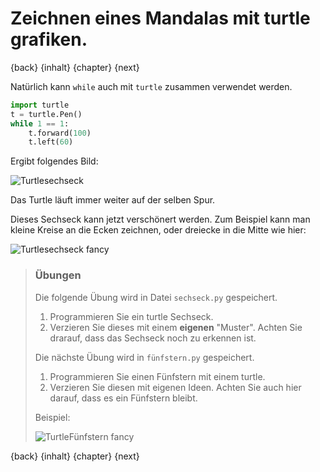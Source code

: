 # Zeichnen eines Mandalas mit turtle grafiken.

{back} {inhalt} {chapter} {next}

Natürlich kann `while` auch mit `turtle` zusammen verwendet werden.

```python
import turtle
t = turtle.Pen()
while 1 == 1:
    t.forward(100)
    t.left(60)
```

Ergibt folgendes Bild:

![Turtlesechseck](img/Turtlewiederholungenwhile.png)

Das Turtle läuft immer weiter auf der selben Spur.

Dieses Sechseck kann jetzt verschönert werden. Zum Beispiel kann man kleine Kreise an die Ecken zeichnen, oder dreiecke in die Mitte wie hier:

![Turtlesechseck fancy](img/Turtlewiederholungenwhile2.png)

> ### Übungen
>
> Die folgende Übung wird in Datei `sechseck.py` gespeichert.
> 
> 1. Programmieren Sie ein turtle Sechseck.
> 2. Verzieren Sie dieses mit einem **eigenen** "Muster". Achten Sie drarauf, dass das Sechseck noch zu erkennen ist.
>
> Die nächste Übung wird in `fünfstern.py` gespeichert.
>
> 1. Programmieren Sie einen Fünfstern mit einem turtle.
> 2. Verzieren Sie diesen mit eigenen Ideen. Achten Sie auch hier darauf, dass es ein Fünfstern bleibt.
>
> Beispiel:
>
> ![TurtleFünfstern fancy](img/Turtlewiederholungenwhile3.png)

{back} {inhalt} {chapter} {next}
